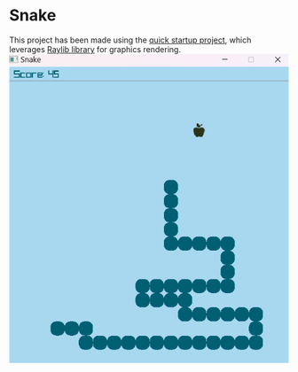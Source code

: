 # Snake
This project has been made using the [quick startup project](https://github.com/raylib-extras/raylib-quickstart), which leverages [Raylib library](https://www.raylib.com/) for graphics rendering.
![](resources/game_interface.png)
